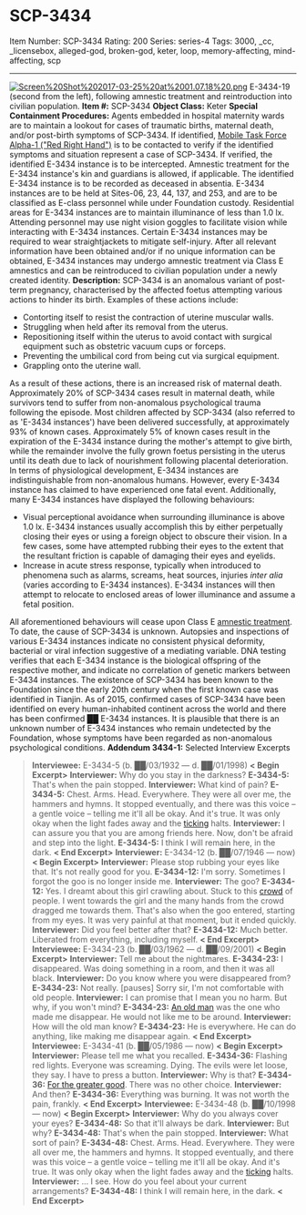 # SCP-3434
Item Number: SCP-3434
Rating: 200
Series: series-4
Tags: 3000, _cc, _licensebox, alleged-god, broken-god, keter, loop, memory-affecting, mind-affecting, scp

---

[![Screen%20Shot%202017-03-25%20at%2001.07.18%20.png](https://scp-wiki.wdfiles.com/local--files/scp-3434/Screen%20Shot%202017-03-25%20at%2001.07.18%20.png)](https://scp-wiki.wikidot.com/local--files/3000contestmrwrong/Screen%20Shot%202017-03-25%20at%2001.07.18%20.png)
E-3434-19 (second from the left), following amnestic treatment and reintroduction into civilian population.
**Item #:** SCP-3434
**Object Class:** Keter
**Special Containment Procedures:** Agents embedded in hospital maternity wards are to maintain a lookout for cases of traumatic births, maternal death, and/or post-birth symptoms of SCP-3434. If identified, [Mobile Task Force Alpha-1 ("Red Right Hand")](https://scp-wiki.wikidot.com/task-forces#alpha-1) is to be contacted to verify if the identified symptoms and situation represent a case of SCP-3434. If verified, the identified E-3434 instance is to be intercepted. Amnestic treatment for the E-3434 instance's kin and guardians is allowed, if applicable. The identified E-3434 instance is to be recorded as deceased in absentia.
E-3434 instances are to be held at Sites-06, 23, 44, 137, and 253, and are to be classified as E-class personnel while under Foundation custody. Residential areas for E-3434 instances are to maintain illuminance of less than 1.0 lx. Attending personnel may use night vision goggles to facilitate vision while interacting with E-3434 instances. Certain E-3434 instances may be required to wear straightjackets to mitigate self-injury.
After all relevant information have been obtained and/or if no unique information can be obtained, E-3434 instances may undergo amnestic treatment via Class E amnestics and can be reintroduced to civilian population under a newly created identity.
**Description:** SCP-3434 is an anomalous variant of post-term pregnancy, characterised by the affected foetus attempting various actions to hinder its birth. Examples of these actions include:
  * Contorting itself to resist the contraction of uterine muscular walls.
  * Struggling when held after its removal from the uterus.
  * Repositioning itself within the uterus to avoid contact with surgical equipment such as obstetric vacuum cups or forceps.
  * Preventing the umbilical cord from being cut via surgical equipment.
  * Grappling onto the uterine wall.

As a result of these actions, there is an increased risk of maternal death. Approximately 20% of SCP-3434 cases result in maternal death, while survivors tend to suffer from non-anomalous psychological trauma following the episode.
Most children affected by SCP-3434 (also referred to as 'E-3434 instances') have been delivered successfully, at approximately 93% of known cases. Approximately 5% of known cases result in the expiration of the E-3434 instance during the mother's attempt to give birth, while the remainder involve the fully grown foetus persisting in the uterus until its death due to lack of nourishment following placental deterioration.
In terms of physiological development, E-3434 instances are indistinguishable from non-anomalous humans. However, every E-3434 instance has claimed to have experienced one fatal event. Additionally, many E-3434 instances have displayed the following behaviours:
  * Visual perceptional avoidance when surrounding illuminance is above 1.0 lx. E-3434 instances usually accomplish this by either perpetually closing their eyes or using a foreign object to obscure their vision. In a few cases, some have attempted rubbing their eyes to the extent that the resultant friction is capable of damaging their eyes and eyelids.
  * Increase in acute stress response, typically when introduced to phenomena such as alarms, screams, heat sources, injuries _inter alia_ (varies according to E-3434 instances). E-3434 instances will then attempt to relocate to enclosed areas of lower illuminance and assume a fetal position.

All aforementioned behaviours will cease upon Class E [amnestic treatment](/updated-amnestics-guide).
To date, the cause of SCP-3434 is unknown. Autopsies and inspections of various E-3434 instances indicate no consistent physical deformity, bacterial or viral infection suggestive of a mediating variable. DNA testing verifies that each E-3434 instance is the biological offspring of the respective mother, and indicate no correlation of genetic markers between E-3434 instances.
The existence of SCP-3434 has been known to the Foundation since the early 20th century when the first known case was identified in Tianjin. As of 2015, confirmed cases of SCP-3434 have been identified on every human-inhabited continent across the world and there has been confirmed ██ E-3434 instances. It is plausible that there is an unknown number of E-3434 instances who remain undetected by the Foundation, whose symptoms have been regarded as non-anomalous psychological conditions.
**Addendum 3434-1:** Selected Interview Excerpts
> **Interviewee:** E-3434-5 (b. ██/03/1932 — d. ██/01/1998)
> **< Begin Excerpt>**
> **Interviewer:** Why do you stay in the darkness?
> **E-3434-5:** That's when the pain stopped.
> **Interviewer:** What kind of pain?
> **E-3434-5:** Chest. Arms. Head. Everywhere. They were all over me, the hammers and hymns. It stopped eventually, and there was this voice – a gentle voice – telling me it'll all be okay. And it's true. It was only okay when the light fades away and the [ticking](/church-of-the-broken-god-hub) halts.
> **Interviewer:** I can assure you that you are among friends here. Now, don't be afraid and step into the light.
> **E-3434-5:** I think I will remain here, in the dark.
> **< End Excerpt>**
> **Interviewer:** E-3434-12 (b. ██/07/1946 — now)
> **< Begin Excerpt>**
> **Interviewer:** Please stop rubbing your eyes like that. It's not really good for you.
> **E-3434-12:** I'm sorry. Sometimes I forgot the goo is no longer inside me.
> **Interviewer:** The goo?
> **E-3434-12:** Yes. I dreamt about this girl crawling about. Stuck to this [crowd](/scp-428) of people. I went towards the girl and the many hands from the crowd dragged me towards them. That's also when the goo entered, starting from my eyes. It was very painful at that moment, but it ended quickly.
> **Interviewer:** Did you feel better after that?
> **E-3434-12:** Much better. Liberated from everything, including myself.
> **< End Excerpt>**
> **Interviewee:** E-3434-23 (b. ██/03/1962 — d. ██/09/2001)
> **< Begin Excerpt>**
> **Interviewer:** Tell me about the nightmares.
> **E-3434-23:** I disappeared. Was doing something in a room, and then it was all black.
> **Interviewer:** Do you know where you were disappeared from?
> **E-3434-23:** Not really. [pauses] Sorry sir, I'm not comfortable with old people.
> **Interviewer:** I can promise that I mean you no harm. But why, if you won't mind?
> **E-3434-23:** [An old man](/scp-343) was the one who made me disappear. He would not like me to be around.
> **Interviewer:** How will the old man know?
> **E-3434-23:** He is everywhere. He can do anything, like making me disappear again.
> **< End Excerpt>**
> **Interviewee:** E-3434-41 (b. ██/05/1986 — now)
> **< Begin Excerpt>**
> **Interviewer:** Please tell me what you recalled.
> **E-3434-36:** Flashing red lights. Everyone was screaming. Dying. The evils were let loose, they say. I have to press a button.
> **Interviewer:** Why is that?
> **E-3434-36:** [For the greater good](/i-thought-you-died-alone). There was no other choice.
> **Interviewer:** And then?
> **E-3434-36:** Everything was burning. It was not worth the pain, frankly.
> **< End Excerpt>**
> **Interviewee:** E-3434-48 (b. ██/10/1998 — now)
> **< Begin Excerpt>**
> **Interviewer:** Why do you always cover your eyes?
> **E-3434-48:** So that it'll always be dark.
> **Interviewer:** But why?
> **E-3434-48:** That's when the pain stopped.
> **Interviewer:** What sort of pain?
> **E-3434-48:** Chest. Arms. Head. Everywhere. They were all over me, the hammers and hymns. It stopped eventually, and there was this voice – a gentle voice – telling me it'll all be okay. And it's true. It was only okay when the light fades away and the [ticking](/church-of-the-broken-god-hub) halts.
> **Interviewer:** … I see. How do you feel about your current arrangements?
> **E-3434-48:** I think I will remain here, in the dark.
> **< End Excerpt>**